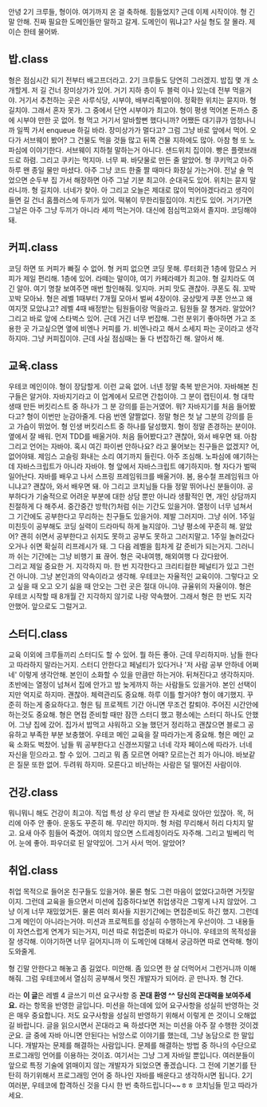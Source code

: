 안녕 2기 크루들, 형이야. 여기까지 온 걸 축하해. 힘들었지? 근데 이제 시작이야. 
형 긴 말 안해. 진짜 필요한 도메인들만 말하고 갈게. 
도메인이 뭐냐고? 사실 형도 잘 몰라. 제이슨 한테 물어봐. 

## 밥.class
형은 점심시간 되기 전부터 배고프더라고. 2기 크루들도 당연히 그러겠지. 밥집 몇 개 소개할게. 
저 길 건너 장미상가가 있어. 거기 지하 층이 두 블럭 이나 있는데 전부 먹을거야. 거기서 추천하는 곳은 사루식당, 시부야, 배부리족발이야. 정확한 위치는 묻지마. 형 길치야. 그래서 혼자 못가. 
그 중에서 단연 시부야가 최고야. 형이 평생 먹어본 돈까스 중에 시부야 만한 곳 없어. 형 먹고 거기서 알바할뻔 했다니까? 어쨌든 대기큐가 엄청나니까 일찍 가서 enqueue 하길 바라. 
장미상가가 멀다고? 그럼 그냥 바로 앞에서 먹어. 오다가 서브웨이 봤어? 그 건물도 먹을 것들 많고 뒤쪽 건물 지하에도 많아. 아참 형 또 노파심에 이야기한다. 서브웨이 지하철 말하는거 아니다. 샌드위치 집이야. 빵은 플랫브래드로 하렴. 그리고 쿠키는 먹지마. 너무 짜. 바닷물로 만든 줄 알았어. 형 쿠키먹고 아주 하루 왠 종일 물만 마셨다. 아주 그냥 코드 한줄 짤 때마다 화장실 가는거야. 
전날 술 먹었으면 순두부 집 가서 해장하면 아주 그날 기분 최고야. 순대국도 있어. 위치는 묻지 말라니까. 형 길치야. 너네가 찾아. 아 그리고 오늘은 제대로 많이 먹어야겠다라고 생각이 들면 길 건너 홈플러스에 두끼가 있어. 떡볶이 무한리필집이야. 치킨도 있어. 거기가면 그날은 아주 그냥 두끼가 아니라 세끼 먹는거야. 대신에 점심먹고와서 졸지마. 코딩해야 돼. 

## 커피.class
코딩 하면 또 커피가 빠질 수 없어. 형 커피 없으면 코딩 못해. 루터회관 1층에 맘모스 커피가 제일 편리해. 1층에 있어. 라떼는 말이야, 여기 카페라떼가 최고야. 형 길치라도 여긴 알아. 여기 명찰 보여주면 매번 할인해줘. 잊지마. 커피 맛도 괜찮아. 쿠폰도 줘. 꼬박꼬박 모아놔. 형은 레벨 1때부터 7개월 모아서 벌써 4장이야. 궁상맞게 쿠폰 안쓰고 왜 여지껏 모았냐고? 레벨 4때 배정받는 팀원들이랑 먹을라고. 팀원들 잘 챙겨라. 알았어?
그리고 바로 앞에 스타벅스 있어. 근데 거긴 너무 번잡해. 그런 분위기 좋아하면 가고 조용한 곳 가고싶으면 옆에 비엔나 커피를 가. 비엔나라고 해서 소세지 파는 곳이라고 생각하지마. 그냥 커피집이야.
근데 사실 점심때는 둘 다 번잡하긴 해. 알아서 해. 

## 교육.class
우테코 메인이야. 형이 장담할게. 이런 교육 없어. 너넨 정말 축복 받은거야. 자바해본 친구들은 알거야. 자바지기라고 이 업계에서 모르면 간첩이야. 그 분이 캡틴이셔. 형 대학생때 만든 버킷리스트 중 하나가 그 분 강의를 듣는거였어.
뭐? 자바지기를 처음 들어봤다고? 형이 이번만 눈감아줄게. 다음 번엔 얄짤없다. 정말 형은 첫 날 그분의 강의를 듣고 가슴이 뛰었어. 형 인생 버킷리스트 중 하나를 달성했지. 형이 정말 존경하는 분이야. 옆에서 잘 배워. 
먼저 TDD를 배울거야. 처음 들어봤다고? 괜찮아, 와서 배우면 돼. 아참 그리고 언어는 자바야. 혹시 여긴 파이썬 안하나요? 라고 물어보는 친구들은 없겠지? 어, 없어야돼. 제임스 고슬링 화내는 소리 여기까지 들린다. 아주 조심해.
노파심에 얘기하는데 자바스크립트가 아니라 자바야. 형 앞에서 자바스크립트 얘기하지마. 형 자다가 벌떡 일어난다.
자바를 배우고 나서 스프링 프레임워크를 배울거야. 봄, 용수철 프레임워크 아니냐고? 괜찮아, 와서 배우면 돼.
아 그리고 코치님들 다들 정말 뛰어나신 분들이야. 공부하다가 기술적으로 어려운 부분에 대한 상담 뿐만 아니라 생활적인 면, 개인 상담까지 친절하게 다 해주셔. 
중간중간 방학(?)처럼 쉬는 기간도 있을거야. 열정이 너무 넘쳐서 그 기간에도 공부한다고 무리하는 친구들도 있을거야. 제발 그러지마. 그냥 쉬어. 1주일 미친듯이 공부해도 코딩 실력이 드라마틱 하게 늘지않아. 그냥 평소에 꾸준히 해. 알았어?
괜히 쉬면서 공부한다고 쉬지도 못하고 공부도 못하고 그러지말고. 1주일 놀러갔다오거나 쉬면 확실히 리프레시가 돼. 그 다음 레벨을 힘차게 갈 준비가 되는거지. 그러니까 쉬는 기간에는 그냥 비행기 표 끊어. 형은 국내여행, 해외여행 다 갔다왔어.  
그리고 제일 중요한 거. 지각하지 마. 한 번 지각한다고 크리티컬한 페널티가 있고 그런건 아니야. 그냥 본인과의 약속이라고 생각해. 우테코는 자율적인 교육이야. 그렇다고 오고 싶을 때 오고 오기 싫을 때 안오는 그런 곳은 절대 아니야. 규율위의 자율이야. 형은 우테코 시작할 때 8개월 간 지각하지 않기로 나랑 약속했어. 그래서 형은 한 번도 지각 안했어. 앞으로도 그럴거고. 

## 스터디.class
교육 이외에 크루들끼리 스터디도 할 수 있어. 뭘 하든 좋아. 근데 무리하지마. 남들 한다고 따라하지 말라는거지. 스터디 안한다고 페널티가 있다거나 '저 사람 공부 안하네 어쩌네' 이렇게 생각안해. 본인이 소화할 수 있을 만큼만 하는거야. 뒤쳐진다고 생각하지마. 초반에는 열정이 넘쳐서 집에 안가고 밤 늦게까지 하는 사람들도 있을거야. 본인 선택이지만 억지로 하지마. 괜찮아. 체력관리도 중요해. 하루 이틀 할거야? 형이 얘기했지. 꾸준히 하는게 중요하다고. 형은 팀 프로젝트 기간 아니면 무조건 칼퇴야. 주어진 시간안에 하는것도 중요해. 
형은 면접 준비할 때만 잠깐 스터디 했고 평소에는 스터디 하나도 안했어. 그냥 집에 갔어. 집가서 밥먹고 샤워하고 오늘 했던거 정리하고 괜찮으면 블로그 공유하고 부족한 부분 보충했어. 우테코 메인 교육을 잘 따라가는게 중요해. 형은 메인 교육 소화도 벅찼어. 
남들 뭐 공부한다고 신경쓰지말고 너네 각자 페이스에 따라가. 너네 자신을 믿으라고. 할 수 있어. 
그리고 뭐 좀 모르면 어때? 모르는건 죄가 아니야. 바보같은 질문 또한 없어. 두려워 하지마. 모른다고 비난하는 사람은 덜 떨어진 사람이야. 

## 건강.class
뭐니뭐니 해도 건강이 최고야. 직업 특성 상 우리 맨날 한 자세로 앉아만 있잖아. 목, 허리에 아주 안 좋아. 운동도 꾸준히 해. 무리만 하지마. 형 처럼 무리해서 허리 다치지 말고. 요새 아주 힘들어 죽겠어. 여의치 않으면 스트레칭이라도 자주해. 
그리고 빌베리 먹어. 눈에 좋아. 파우더로 된 알약있어. 그거 사서 먹어. 알았어? 

## 취업.class
취업 목적으로 들어온 친구들도 있을거야. 물론 형도 그런 마음이 없었다고하면 거짓말이지. 그런데 교육을 들으면서 미션에 집중하다보면 취업생각은 그렇게 나지 않았어. 그냥 이게 너무 재밌었거든. 물론 여러 회사들 지원기간에는 면접준비도 하긴 했지. 그런데 그게 메인이 아니라는거야. 미션과 프로젝트를 성실히 수행하는게 우선이야. 그 내용들이 자연스럽게 연계가 되는거지, 미션 따로 취업준비 따로가 아니야. 우테코의 목적성을 잘 생각해. 이야기하면 너무 길어지니까 이 도메인에 대해서 궁금하면 따로 연락해. 형이 도와줄게.  

형 긴말 안한다고 해놓고 좀 길었다. 미안해. 좀 있으면 한 살 더먹어서 그런거니까 이해해줘.
그럼 우테코에서 열심히 공부해서 멋진 개발자가 되어라. 곧 만나자. 형 간다.

라는 **이 글**은 레벨 4 글쓰기 미션 요구사항 중 **꼰대 환영 ^^** **당신의 꼰대력을 보여주세요.** 라는 항목을 반영한 글입니다. 미션을 하는데에 있어 요구사항을 성실히 반영하는 것은 매우 중요합니다. 저도 요구사항을 성실히 반영하기 위해서 이렇게 쓴 것이니 오해없길 바랍니다. 글을 읽으시면서 꼰대라고 욕 하셨다면 저는 미션을 아주 잘 수행한 것이겠군요.
글 중에 자바 아니면 안된다는 뉘앙스로 이야기를 했는데, 그냥 농담으로 한 말입니다. 개발자는 문제를 해결하는 사람입니다. 문제를 해결하는 방법 중 하나의 수단으로 프로그래밍 언어를 이용하는 것이죠. 여기서는 그냥 그게 자바일 뿐입니다. 여러분들이 앞으로 특정 기술에 얽매이지 않는 개발자가 되었으면 좋겠습니다. 그 전에 기본기를 탄탄히 하기위해서 프로그래밍 언어 중 하나인 자바를 배운다고 생각하시면 됩니다. 
2기 여러분, 우테코에 합격하신 것을 다시 한 번 축하드립니다~~ㅎㅎ 코치님들 믿고 따라가세요. 



